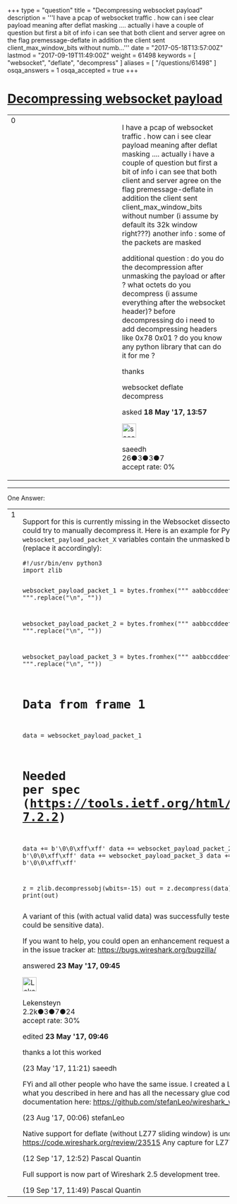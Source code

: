 +++
type = "question"
title = "Decompressing websocket payload"
description = '''I have a pcap of websocket traffic .  how can i see clear payload meaning after deflat masking .... actually i have a couple of question but first a bit of info  i can see that both client and server agree on the flag premessage-deflate in addition the client sent client_max_window_bits without numb...'''
date = "2017-05-18T13:57:00Z"
lastmod = "2017-09-19T11:49:00Z"
weight = 61498
keywords = [ "websocket", "deflate", "decompress" ]
aliases = [ "/questions/61498" ]
osqa_answers = 1
osqa_accepted = true
+++

<div class="headNormal">

# [Decompressing websocket payload](/questions/61498/decompressing-websocket-payload)

</div>

<div id="main-body">

<div id="askform">

<table id="question-table" style="width:100%;"><colgroup><col style="width: 50%" /><col style="width: 50%" /></colgroup><tbody><tr class="odd"><td style="width: 30px; vertical-align: top"><div class="vote-buttons"><span id="post-61498-upvote" class="ajax-command post-vote up" rel="nofollow" title="I like this post (click again to cancel)"> </span><div id="post-61498-score" class="post-score" title="current number of votes">0</div><span id="post-61498-downvote" class="ajax-command post-vote down" rel="nofollow" title="I dont like this post (click again to cancel)"> </span> <span id="favorite-mark" class="ajax-command favorite-mark" rel="nofollow" title="mark/unmark this question as favorite (click again to cancel)"> </span><div id="favorite-count" class="favorite-count"></div></div></td><td><div id="item-right"><div class="question-body"><p>I have a pcap of websocket traffic . how can i see clear payload meaning after deflat masking .... actually i have a couple of question but first a bit of info i can see that both client and server agree on the flag premessage-deflate in addition the client sent client_max_window_bits without number (i assume by default its 32k window right???) another info : some of the packets are masked</p><p>additional question : do you do the decompression after unmasking the payload or after ? what octets do you decompress (i assume everything after the websocket header)? before decompressing do i need to add decompressing headers like 0x78 0x01 ? do you know any python library that can do it for me ?</p><p>thanks</p></div><div id="question-tags" class="tags-container tags"><span class="post-tag tag-link-websocket" rel="tag" title="see questions tagged &#39;websocket&#39;">websocket</span> <span class="post-tag tag-link-deflate" rel="tag" title="see questions tagged &#39;deflate&#39;">deflate</span> <span class="post-tag tag-link-decompress" rel="tag" title="see questions tagged &#39;decompress&#39;">decompress</span></div><div id="question-controls" class="post-controls"></div><div class="post-update-info-container"><div class="post-update-info post-update-info-user"><p>asked <strong>18 May '17, 13:57</strong></p><img src="https://secure.gravatar.com/avatar/cce50cb41e08f84235b3bffa81b24e94?s=32&amp;d=identicon&amp;r=g" class="gravatar" width="32" height="32" alt="saeedh&#39;s gravatar image" /><p><span>saeedh</span><br />
<span class="score" title="26 reputation points">26</span><span title="3 badges"><span class="badge1">●</span><span class="badgecount">3</span></span><span title="3 badges"><span class="silver">●</span><span class="badgecount">3</span></span><span title="7 badges"><span class="bronze">●</span><span class="badgecount">7</span></span><br />
<span class="accept_rate" title="Rate of the user&#39;s accepted answers">accept rate:</span> <span title="saeedh has no accepted answers">0%</span></p></div></div><div id="comments-container-61498" class="comments-container"></div><div id="comment-tools-61498" class="comment-tools"></div><div class="clear"></div><div id="comment-61498-form-container" class="comment-form-container"></div><div class="clear"></div></div></td></tr></tbody></table>

------------------------------------------------------------------------

<div class="tabBar">

<span id="sort-top"></span>

<div class="headQuestions">

One Answer:

</div>

</div>

<span id="61574"></span>

<div id="answer-container-61574" class="answer accepted-answer">

<table style="width:100%;"><colgroup><col style="width: 50%" /><col style="width: 50%" /></colgroup><tbody><tr class="odd"><td style="width: 30px; vertical-align: top"><div class="vote-buttons"><span id="post-61574-upvote" class="ajax-command post-vote up" rel="nofollow" title="I like this post (click again to cancel)"> </span><div id="post-61574-score" class="post-score" title="current number of votes">1</div><span id="post-61574-downvote" class="ajax-command post-vote down" rel="nofollow" title="I dont like this post (click again to cancel)"> </span> <span class="accept-answer on" rel="nofollow" title="saeedh has selected this answer as the correct answer"> </span></div></td><td><div class="item-right"><div class="answer-body"><p>Support for this is currently missing in the Websocket dissector. Until it gets implemented, you could try to manually decompress it. Here is an example for Python 3, the <code>websocket_payload_packet_X</code> variables contain the unmasked binary <code>websocket.payload</code> data (replace it accordingly):</p><pre><code>#!/usr/bin/env python3
import zlib

websocket_payload_packet_1 = bytes.fromhex(&quot;&quot;&quot;
aabbccddeeff...
&quot;&quot;&quot;.replace(&quot;\n&quot;, &quot;&quot;))

websocket_payload_packet_2 = bytes.fromhex(&quot;&quot;&quot;
aabbccddeeff...
&quot;&quot;&quot;.replace(&quot;\n&quot;, &quot;&quot;))

websocket_payload_packet_3 = bytes.fromhex(&quot;&quot;&quot;
aabbccddeeff...
&quot;&quot;&quot;.replace(&quot;\n&quot;, &quot;&quot;))

# Data from frame 1
data = websocket_payload_packet_1
# Needed per spec (https://tools.ietf.org/html/rfc7692#section-7.2.2)
data += b&#39;\0\0\xff\xff&#39;
data += websocket_payload_packet_2
data += b&#39;\0\0\xff\xff&#39;
data += websocket_payload_packet_3
data += b&#39;\0\0\xff\xff&#39;

z = zlib.decompressobj(wbits=-15)
out = z.decompress(data)
print(out)</code></pre><p>A variant of this (with actual valid data) was successfully tested (I just stripped it here because it could be sensitive data).</p><p>If you want to help, you could open an enhancement request and provide a small capture sample in the issue tracker at: <a href="https://bugs.wireshark.org/bugzilla/">https://bugs.wireshark.org/bugzilla/</a></p></div><div class="answer-controls post-controls"></div><div class="post-update-info-container"><div class="post-update-info post-update-info-user"><p>answered <strong>23 May '17, 09:45</strong></p><img src="https://secure.gravatar.com/avatar/285b1f0f4caadc088a38c40aea22feba?s=32&amp;d=identicon&amp;r=g" class="gravatar" width="32" height="32" alt="Lekensteyn&#39;s gravatar image" /><p><span>Lekensteyn</span><br />
<span class="score" title="2213 reputation points"><span>2.2k</span></span><span title="3 badges"><span class="badge1">●</span><span class="badgecount">3</span></span><span title="7 badges"><span class="silver">●</span><span class="badgecount">7</span></span><span title="24 badges"><span class="bronze">●</span><span class="badgecount">24</span></span><br />
<span class="accept_rate" title="Rate of the user&#39;s accepted answers">accept rate:</span> <span title="Lekensteyn has 32 accepted answers">30%</span></p></div><div class="post-update-info post-update-info-edited"><p><span> edited <strong>23 May '17, 09:46</strong> </span></p></div></div><div id="comments-container-61574" class="comments-container"><span id="61578"></span><div id="comment-61578" class="comment"><div id="post-61578-score" class="comment-score"></div><div class="comment-text"><p>thanks a lot this worked</p></div><div id="comment-61578-info" class="comment-info"><span class="comment-age">(23 May '17, 11:21)</span> <span class="comment-user userinfo">saeedh</span></div></div><span id="63502"></span><div id="comment-63502" class="comment"><div id="post-63502-score" class="comment-score"></div><div class="comment-text"><p>FYi and all other people who have the same issue. I created a LUA Plugin that does more or less what you described in here and has all the necessary glue code around it. You can find it incl. documentation here: <a href="https://github.com/stefanLeo/wireshark_websocket_deflate">https://github.com/stefanLeo/wireshark_websocket_deflate</a></p></div><div id="comment-63502-info" class="comment-info"><span class="comment-age">(23 Aug '17, 00:06)</span> <span class="comment-user userinfo">stefanLeo</span></div></div><span id="63590"></span><div id="comment-63590" class="comment"><div id="post-63590-score" class="comment-score"></div><div class="comment-text"><p>Native support for deflate (without LZ77 sliding window) is under review here: <a href="https://code.wireshark.org/review/23515">https://code.wireshark.org/review/23515</a> Any capture for LZ77 testing would be appreciated.</p></div><div id="comment-63590-info" class="comment-info"><span class="comment-age">(12 Sep '17, 12:52)</span> <span class="comment-user userinfo">Pascal Quantin</span></div></div><span id="63613"></span><div id="comment-63613" class="comment"><div id="post-63613-score" class="comment-score"></div><div class="comment-text"><p>Full support is now part of Wireshark 2.5 development tree.</p></div><div id="comment-63613-info" class="comment-info"><span class="comment-age">(19 Sep '17, 11:49)</span> <span class="comment-user userinfo">Pascal Quantin</span></div></div></div><div id="comment-tools-61574" class="comment-tools"></div><div class="clear"></div><div id="comment-61574-form-container" class="comment-form-container"></div><div class="clear"></div></div></td></tr></tbody></table>

</div>

<div class="paginator-container-left">

</div>

</div>

</div>

